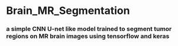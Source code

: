 # Brain_MR_Segmentation
### a simple CNN U-net like model trained to segment tumor regions on  MR brain images  using tensorflow and keras 
